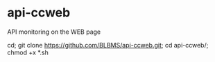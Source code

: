 # api-ccweb
API monitoring on the WEB page

cd;
git clone https://github.com/BLBMS/api-ccweb.git;
cd api-ccweb/;
chmod +x *.sh
